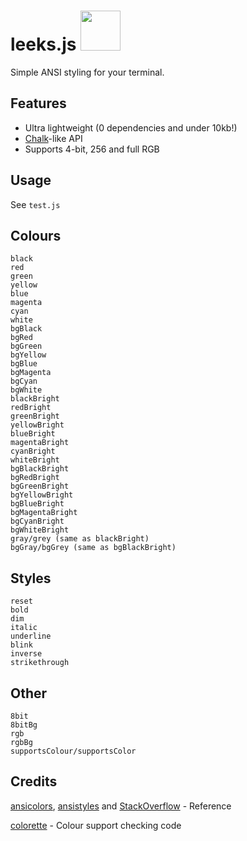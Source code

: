 # leeks.js <img src='https://u.derpyenterprises.org/IDGl' height='64' width='64'>
Simple ANSI styling for your terminal. 

## Features
* Ultra lightweight (0 dependencies and under 10kb!)
* [Chalk](https://github.com/chalk/chalk)-like API
* Supports 4-bit, 256 and full RGB

## Usage
See ``test.js``

## Colours
```
black
red
green
yellow
blue
magenta
cyan
white
bgBlack
bgRed
bgGreen
bgYellow
bgBlue
bgMagenta
bgCyan
bgWhite
blackBright
redBright
greenBright
yellowBright
blueBright
magentaBright
cyanBright
whiteBright
bgBlackBright
bgRedBright
bgGreenBright
bgYellowBright
bgBlueBright
bgMagentaBright
bgCyanBright
bgWhiteBright
gray/grey (same as blackBright)
bgGray/bgGrey (same as bgBlackBright)
```
## Styles
```
reset
bold
dim
italic
underline
blink
inverse
strikethrough
```

## Other
```
8bit
8bitBg
rgb
rgbBg
supportsColour/supportsColor
```

## Credits
[ansicolors](https://github.com/thlorenz/ansicolors), [ansistyles](https://github.com/thlorenz/ansistyles) and [StackOverflow](https://stackoverflow.com/a/33206814) - Reference

[colorette](https://github.com/jorgebucaran/colorette) - Colour support checking code